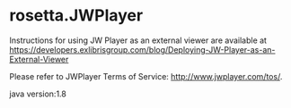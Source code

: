 rosetta.JWPlayer
================

Instructions for using JW Player as an external viewer are available at https://developers.exlibrisgroup.com/blog/Deploying-JW-Player-as-an-External-Viewer

Please refer to JWPlayer Terms of Service: http://www.jwplayer.com/tos/.

java version:1.8
